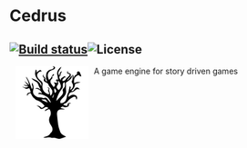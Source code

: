 # Cedrus 

[![Build status](https://ci.appveyor.com/api/projects/status/w7tavxbm7aitsant?svg=true)](https://ci.appveyor.com/project/gmich/cedrus)![License](https://img.shields.io/github/license/mashape/apistatus.svg)
---------

<img src="https://raw.githubusercontent.com/gmich/Cedrus/master/Cedrus.Engine/Gmich.Cedrus/Assets/cedrus.png" alt="Cedrus logo" title="Cedrus" hspace="10" align="left">  

A game engine for story driven games
